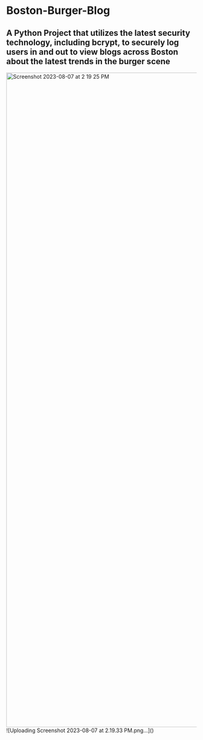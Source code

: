 # Boston-Burger-Blog
<h2>A Python Project that utilizes the latest security technology, including bcrypt, to securely log users in and out to view blogs across Boston about the latest trends in the burger scene</h2>
<img width="1728" alt="Screenshot 2023-08-07 at 2 19 25 PM" src="https://github.com/ohxrn/Boston-Burger-Blog/assets/79466519/756cc8c0-dd67-4bf6-9f83-dabcf2d7d1f3">
![Uploading Screenshot 2023-08-07 at 2.19.33 PM.png…]()
